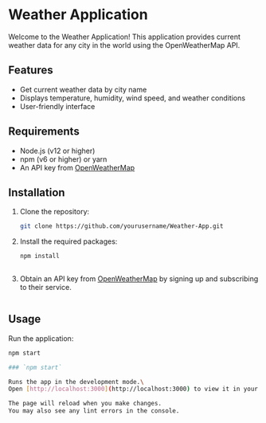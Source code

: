 # Weather Application
Welcome to the Weather Application! This application provides current weather data for any city in the world using the OpenWeatherMap API.

## Features
- Get current weather data by city name
- Displays temperature, humidity, wind speed, and weather conditions
- User-friendly interface

## Requirements
- Node.js (v12 or higher)
- npm (v6 or higher) or yarn
- An API key from [OpenWeatherMap](https://openweathermap.org/)

## Installation
1. Clone the repository:
   ```bash
   git clone https://github.com/yourusername/Weather-App.git
   ```
2. Install the required packages:
   ```bash
   npm install
  
3. Obtain an API key from [OpenWeatherMap](https://openweathermap.org/api) by signing up and subscribing to their service.
   ```
## Usage
Run the application:
```bash
npm start

### `npm start`

Runs the app in the development mode.\
Open [http://localhost:3000](http://localhost:3000) to view it in your browser.

The page will reload when you make changes.
You may also see any lint errors in the console.
